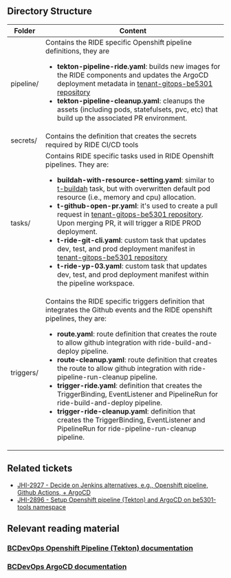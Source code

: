 ## Directory Structure

| Folder | Content |
| --- | --- |
| pipeline/ | Contains the RIDE specific Openshift pipeline definitions, they are <ul><li>**tekton-pipeline-ride.yaml**: builds new images for the RIDE components and updates the ArgoCD deployment metadata in [tenant-gitops-be5301 repository](https://github.com/bcgov-c/tenant-gitops-be5301/tree/deployment/jag-rsbc-ride)</li><li>**tekton-pipeline-cleanup.yaml**: cleanups the assets (including pods, statefulsets, pvc, etc) that build up the associated PR environment.</li></ul> |
| secrets/ | Contains the definition that creates the secrets required by RIDE CI/CD tools |
| tasks/ | Contains RIDE specific tasks used in RIDE Openshift pipelines. They are: <ul><li>**buildah-with-resource-setting.yaml**: similar to [t-buildah](https://console.apps.silver.devops.gov.bc.ca/k8s/ns/be5301-tools/tekton.dev~v1beta1~Task/t-buildah) task, but with overwritten default pod resource (i.e., memory and cpu) allocation.</li><li>**t-github-open-pr.yaml**: it's used to create a pull request in [tenant-gitops-be5301 repository](https://github.com/bcgov-c/tenant-gitops-be5301/tree/deployment/jag-rsbc-ride). Upon merging PR, it will trigger a RIDE PROD deployment.</li><li>**t-ride-git-cli.yaml**: custom task that updates dev, test, and prod deployment manifest in [tenant-gitops-be5301 repository](https://github.com/bcgov-c/tenant-gitops-be5301/tree/deployment/jag-rsbc-ride)</li><li>**t-ride-yp-03.yaml**: custom task that updates dev, test, and prod deployment manifest within the pipeline workspace. </li></ul> |
| triggers/ | Contains the RIDE specific triggers definition that integrates the Github events and the RIDE openshift pipelines, they are: <ul><li>**route.yaml**: route definition that creates the route to allow github integration with ride-build-and-deploy pipeline. </li><li>**route-cleanup.yaml**: route definition that creates the route to allow github integration with ride-pipeline-run-cleanup pipeline.</li><li>**trigger-ride.yaml**:  definition that creates the TriggerBinding, EventListener and PipelineRun for ride-build-and-deploy pipeline. </li><li>**trigger-ride-cleanup.yaml**: definition that creates the TriggerBinding, EventListener and PipelineRun for ride-pipeline-run-cleanup pipeline.</li></ul> |


## Related tickets 

 * [JHI-2927 - Decide on Jenkins alternatives, e.g., Openshift pipeline, Github Actions, + ArgoCD](https://justice.gov.bc.ca/jirarsi/browse/JHI-2927) 
 * [JHI-2896 - Setup Openshift pipeline (Tekton) and ArgoCD on be5301-tools namespace](https://justice.gov.bc.ca/jirarsi/browse/JHI-2896) 


## Relevant reading material
### [BCDevOps Openshift Pipeline (Tekton) documentation](https://github.com/bcgov/pipeline-templates/tree/main/tekton)
### [BCDevOps ArgoCD documentation](https://github.com/BCDevOps/openshift-wiki/tree/b1a4e6db91932fd3f29705a5c8ee44983abf8763/docs/ArgoCD)
